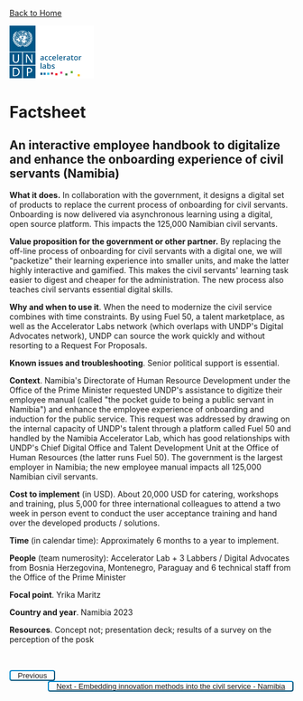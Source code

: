 
[Back to Home](../../README.md)


<img src="../../public/imgs/UNDP_accelerator_labs_logo_vertical_color_RGB.png"  width="150" alt="undp_accelerator_labs_logo">

# Factsheet

## An interactive employee handbook to digitalize and enhance the onboarding experience of civil servants (Namibia)

**What it does.** In collaboration with the government, it designs a digital set of products to replace the current process of onboarding for civil servants. Onboarding is now delivered via asynchronous learning using a digital, open source platform. This impacts the 125,000 Namibian civil servants.

**Value proposition for the government or other partner.** By replacing the off-line process of onboarding for civil servants with a digital one, we will "packetize" their learning experience into smaller units, and make the latter highly interactive and gamified. This makes the civil servants' learning task easier to digest and cheaper for the administration. The new process also teaches civil servants essential digital skills.

**Why and when to use it**. When the need to modernize the civil service combines with time constraints. By using Fuel 50, a talent marketplace, as well as the Accelerator Labs network (which overlaps with UNDP's Digital Advocates network), UNDP can source the work quickly and without resorting to a Request For Proposals.

**Known issues and troubleshooting**. Senior political support is essential.

**Context**. Namibia's Directorate of Human Resource Development under the Office of the Prime Minister requested UNDP's assistance to digitize their employee manual (called "the pocket guide to being a public servant in Namibia") and enhance the employee experience of onboarding and induction for the public service. This request was addressed by drawing on the internal capacity of UNDP's talent through a platform called Fuel 50 and handled by the Namibia Accelerator Lab, which has good relationships with UNDP's Chief Digital Office and Talent Development Unit at the Office of Human Resources (the latter runs Fuel 50). The government is the largest employer in Namibia; the new employee manual impacts all 125,000 Namibian civil servants.

**Cost to implement** (in USD). About 20,000 USD for catering, workshops and training, plus 5,000 for three international colleagues to attend a two week in person event to conduct the user acceptance training and hand over the developed products / solutions.

**Time** (in calendar time): Approximately 6 months to a year to implement.

**People** (team numerosity): Accelerator Lab + 3 Labbers / Digital Advocates from Bosnia Herzegovina, Montenegro, Paraguay and 6 technical staff from the Office of the Prime Minister

**Focal point**. Yrika Maritz

**Country and year**. Namibia 2023

**Resources**. Concept not; presentation deck; results of a survey on the perception of the posk


<div style="padding-top:2rem">
<!-- Left Button -->
<button class="button" class="button" style="float: left; background-color: white; padding: 0 0.8rem; border-radius: 4px; background-color: transparent; border-color: #0087cb; color: #0087cb; letter-spacing: 0; cursor: pointer; text-align: center; text-decoration: none; display: inline-block;">
<a onclick="window.history.back()" class="button" id="left-button">Previous</a>
</button>

<!-- Right Button -->
<button class="button" class="button" style="float: right; background-color: white; padding: 0 0.8rem; border-radius: 4px; background-color: transparent; border-color: #0087cb; color: #0087cb; letter-spacing: 0; cursor: pointer; text-align: center; text-decoration: none; display: inline-block;">
<a href="../Embedding%20innovation%20methods%20into%20the%20civil%20service%20-%20Namibia/Factsheet_Public_sector_innovation_toolkit_Namibia" class="button" id="right-button">Next - Embedding innovation methods into the civil service - Namibia </a>
</button>

</div>

